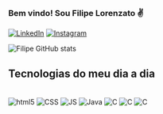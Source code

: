 ### Bem vindo! Sou Filipe Lorenzato ✌️

[![LinkedIn](https://img.shields.io/badge/LinkedIn-0077B5?style=for-the-badge&logo=linkedin&logoColor=white)](https://www.linkedin.com/in/filipe-lorenzato-a15396278/)
[![Instagram](https://img.shields.io/badge/Instagram-E4405F?style=for-the-badge&logo=instagram&logoColor=white)](https://www.instagram.com/filipelorenzato/)

![Filipe GitHub stats](https://github-readme-stats.vercel.app/api?username=FilipeLorenzato&show_icons=true&theme=radical)

## Tecnologias do meu dia a dia 

<div style = "display: inline_block"><br/>
    <img align="center" alt="html5" src = "https://img.shields.io/badge/HTML-239120?style=for-the-badge&logo=html5&logoColor=white" />
    <img align="center" alt="CSS" src = "https://img.shields.io/badge/CSS-239120?&style=for-the-badge&logo=css3&logoColor=white" />
    <img align="center" alt="JS" src = "https://img.shields.io/badge/JavaScript-F7DF1E?style=for-the-badge&logo=javascript&logoColor=black" />
    <img align="center" alt="Java" src = "https://img.shields.io/badge/Java-ED8B00?style=for-the-badge&logo=openjdk&logoColor=white" />
    <img align="center" alt="C" src = "https://img.shields.io/badge/C-00599C?style=for-the-badge&logo=c&logoColor=white" />
    <img align="center" alt="C" src = "https://img.shields.io/badge/MySQL-00000F?style=for-the-badge&logo=mysql&logoColor=white" />
    <img align="center" alt="C" src = "https://img.shields.io/badge/PostgreSQL-316192?style=for-the-badge&logo=postgresql&logoColor=white" />
    
</div>

